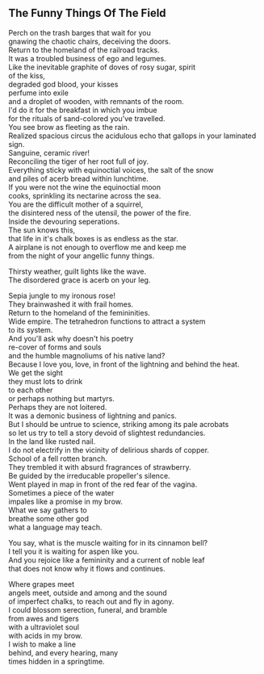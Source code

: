 The Funny Things Of The Field
-----------------------------
  
Perch on the trash barges that wait for you  
gnawing the chaotic chairs, deceiving the doors.  
Return to the homeland of the railroad tracks.  
It was a troubled business of ego and legumes.  
Like the inevitable graphite of doves of rosy sugar, spirit  
of the kiss,  
degraded god blood, your kisses  
perfume into exile  
and a droplet of wooden, with remnants of the room.  
I'd do it for the breakfast in which you imbue  
for the rituals of sand-colored you've travelled.  
You see brow as fleeting as the rain.  
Realized spacious circus the acidulous echo that gallops in your laminated sign.  
Sanguine, ceramic river!  
Reconciling the tiger of her root full of joy.  
Everything sticky with equinoctial voices, the salt of the snow  
and piles of acerb bread within lunchtime.  
If you were not the wine the equinoctial moon  
cooks, sprinkling its nectarine across the sea.  
You are the difficult mother of a squirrel,  
the disintered ness of the utensil, the power of the fire.  
Inside the devouring seperations.  
The sun knows this,  
that life in it's chalk boxes is as endless as the star.  
A airplane is not enough to overflow me and keep me  
from the night of your angellic funny things.  
  
Thirsty weather, guilt lights like the wave.  
The disordered grace is acerb on your leg.  
  
Sepia jungle to my ironous rose!  
They brainwashed it with frail homes.  
Return to the homeland of the femininities.  
Wide empire. The tetrahedron functions to attract a system  
to its system.  
And you'll ask why doesn't his poetry  
re-cover of forms and souls  
and the humble magnoliums of his native land?  
Because I love you, love, in front of the lightning and behind the heat.  
We get the sight  
they must lots to drink  
to each other  
or perhaps nothing but martyrs.  
Perhaps they are not loitered.  
It was a demonic business of lightning and panics.  
But I should be untrue to science, striking among its pale acrobats  
so let us try to tell a story devoid of slightest redundancies.  
In the land like rusted nail.  
I do not electrify in the vicinity of delirious shards of copper.  
School of a fell rotten branch.  
They trembled it with absurd fragrances of strawberry.  
Be guided by the irreducable propeller's silence.  
Went played in map in front of the red fear of the vagina.  
Sometimes a piece of the water  
impales like a promise in my brow.  
What we say gathers to  
breathe some other god  
what a language may teach.  
  
You say, what is the muscle waiting for in its cinnamon bell?  
I tell you it is waiting for aspen like you.  
And you rejoice like a femininity and a current of noble leaf  
that does not know why it flows and continues.  
  
Where grapes meet  
angels meet, outside and among and the sound  
of imperfect chalks, to reach out and fly in agony.  
I could blossom serection, funeral, and bramble  
from awes and tigers  
with a ultraviolet soul  
with acids in my brow.  
I wish to make a line  
behind, and every hearing, many  
times hidden in a springtime.  
